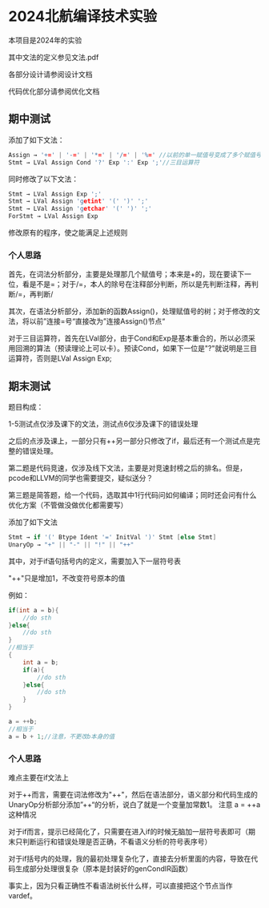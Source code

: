 # 2024北航编译技术实验

本项目是2024年的实验

其中文法的定义参见文法.pdf

各部分设计请参阅设计文档

代码优化部分请参阅优化文档

## 期中测试

添加了如下文法：

```c++
Assign → '+=' | '-=' | '*=' | '/=' | '%=' //以前的单一赋值号变成了多个赋值号
Stmt → LVal Assign Cond '?' Exp ':' Exp ';'//三目运算符
```

同时修改了以下文法：

```c++
Stmt → LVal Assign Exp ';'
Stmt → LVal Assign 'getint' '(' ')' ';'
Stmt → LVal Assign 'getchar' '(' ')' ';'
ForStmt → LVal Assign Exp
```

修改原有的程序，使之能满足上述规则

### 个人思路

首先，在词法分析部分，主要是处理那几个赋值号；本来是+的，现在要读下一位，看是不是=；对于/=，本人的除号在注释部分判断，所以是先判断注释，再判断/=，再判断/

其次，在语法分析部分，添加新的函数Assign()，处理赋值号的树；对于修改的文法，将以前”连接=号“直接改为”连接Assign()节点“

对于三目运算符，首先在LVal部分，由于Cond和Exp是基本重合的，所以必须采用回溯的算法（预读理论上可以卡）。预读Cond，如果下一位是"?"就说明是三目运算符，否则是LVal Assign Exp;

## 期末测试

题目构成：

1-5测试点仅涉及课下的文法，测试点6仅涉及课下的错误处理

之后的点涉及课上，一部分只有++另一部分只修改了if，最后还有一个测试点是完整的错误处理。

第二题是代码竞速，仅涉及线下文法，主要是对竞速封榜之后的排名。但是，pcode和LLVM的同学也需要提交，疑似送分？

第三题是简答题，给一个代码，选取其中1行代码问如何编译；同时还会问有什么优化方案（不管做没做优化都需要写）

添加了如下文法

```c++
Stmt → if '(' Btype Ident '=' InitVal ')' Stmt [else Stmt]
UnaryOp → "+" || "-" || "!" || "++"
```

其中，对于if语句括号内的定义，需要加入下一层符号表

"++"只是增加1，不改变符号原本的值

例如：

```c++
if(int a = b){
    //do sth
}else{
    //do sth
}
//相当于
{
    int a = b;
    if(a){
        //do sth
    }else{
        //do sth
    }
}
```

```c++
a = ++b;
//相当于
a = b + 1;//注意，不更改b本身的值
```

### 个人思路

难点主要在if文法上

对于++而言，需要在词法修改为"++"，然后在语法部分，语义部分和代码生成的UnaryOp分析部分添加”++“的分析，说白了就是一个变量加常数1。
注意 a = ++a这种情况

对于if而言，提示已经简化了，只需要在进入if的时候无脑加一层符号表即可（期末只判断运行和错误处理是否正确，不看语义分析的符号表序号）

对于if括号内的处理，我的最初处理复杂化了，直接去分析里面的内容，导致在代码生成部分处理很复杂（原本是封装好的genCondIR函数）

事实上，因为只看正确性不看语法树长什么样，可以直接把这个节点当作vardef。